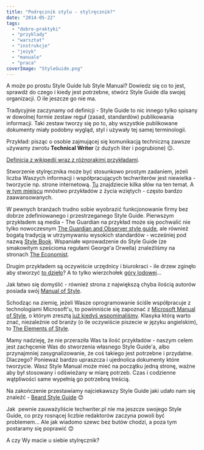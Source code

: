 ```yaml
---
title: "Podręcznik stylu - stylręcznik?"
date: "2014-05-22"
tags:
  - "dobre-praktyki"
  - "przyklady"
  - "warsztat"
  - "instrukcje"
  - "jezyk"
  - "manuale"
  - "praca"
coverImage: "StyleGuide.png"
---
```


A może po prostu Style Guide lub Style Manual? Dowiedz się co to jest, sprawdź
do czego i kiedy jest potrzebne, stwórz Style Guide dla swojej organizacji. O
ile jeszcze go nie ma.

Tradycyjnie zaczynamy od definicji - Style Guide to nic innego tylko spisany w
dowolnej formie zestaw reguł (zasad, standardów) publikowania informacji. Taki
zestaw tworzy się po to, aby wszystkie publikowane dokumenty miały podobny
wygląd, styl i używały tej samej terminologii.

Przykład: pisząc o osobie zajmującej się komunikacją techniczną zawsze używamy
zwrotu **Technical Writer** (z dużych liter i pogrubione) 😉.

[Definicja z wikipedii wraz z różnorakimi przykładami](http://en.wikipedia.org/wiki/Style_guide).

Stworzenie stylręcznika może być stosunkowo prostym zadaniem, jeżeli liczba
Waszych informacji i współpracujących techwriterów jest niewielka - tworzycie
np. strone internetową.
[Tu](http://alistapart.com/article/creating-style-guides) znajdziecie kilka słów
na ten temat. A
[w tym miejscu](http://susanjeanrobertson.com/code/style-guide-links/) mnóstwo
przykładów z życia wziętych - często bardzo zaawansowanych.

W pewnych branżach trudno sobie wyobrazić funkcjonowanie firmy bez dobrze
zdefiniowanego i przestrzeganego Style Guide. Pierwszym przykładem są media
- The Guardian na przykład może się pochwalić nie tylko
nowoczesnym [The Guardian and Observer style guide](http://www.theguardian.com/info/series/guardian-and-observer-style-guide),
ale również bogatą tradycją w utrzymywaniu wysokich standardów - wcześniej pod
nazwą
[Style Book](http://image.guardian.co.uk/sys-files/Guardian/documents/2003/10/22/1928Styleguide.pdf?guni=Article:promo-tools%20Style%20guide%20info:microapp%20static:Style%20guide:Position7). Wspaniałe
wprowadzenie do Style Guide (ze smakowitym sześcioma regułami George'a Orwella)
znaleźliśmy na stronach
[The Economist](http://www.economist.com/styleguide/introduction).

Drugim przykładem są oczywiście urzędnicy i biurokraci - ile drzew zginęło aby
stworzyć
[to dzieło](http://www.gpo.gov/fdsys/pkg/GPO-STYLEMANUAL-2008/pdf/GPO-STYLEMANUAL-2008.pdf)?
A to tylko wierzchołek
[góry lodowej](http://en.wikipedia.org/wiki/List_of_style_guides)...

Jak łatwo się domyślić - również strona z największą chyba ilością autorów
posiada
swój [Manual of Style](http://en.wikipedia.org/wiki/Wikipedia:Manual_of_Style).

Schodząc na ziemię, jeżeli Wasze oprogramowanie ściśle współpracuje z
technologiami Microsoft'u, to powinniście się zapoznać z
[Microsoft Manual of Style](http://www.amazon.com/Microsoft-Manual-Style-Corporation/dp/0735648719),
o którym zresztą
[już kiedyś wspominaliśmy](http://techwriter.pl/naucz-sie-sama-czesc-2/).
Klasyka którą warto znać, niezależnie od branży (o ile oczywiście piszecie w
języku angielskim), to
[The Elements of Style](http://www.amazon.com/Elements-Style-Fourth-William-Strunk/dp/020530902X/ref=sr_1_1?s=books&ie=UTF8&qid=1396863409&sr=1-1&keywords=The+Elements+of+Style%2C+Fourth+Edition).

Mamy nadzieję, że nie przeraziła Was ta ilość przykładów - naszym celem jest
zachęcenie Was do stworzenia własnego Style Guide'a, albo przynajmniej
zasygnalizowanie, że coś takiego jest potrzebne i przydatne. Dlaczego? Ponieważ
bardzo upraszcza i ujednolica dokumenty które tworzycie. Wasz Style Manual może
mieć na początku jedną stronę, ważne aby był stosowany i odświeżany w miarę
potrzeb. Czas i codzienne wątpliwości same wypełnią go potrzebną treścią.

Na zakończenie przestawiamy najciekawszy Style Guide jaki udało nam się
znaleźć - [Beard Style Guide](http://www.beards.org/styles.php) 😊

Jak  pewnie zauważyliście techwriter.pl nie ma jeszcze swojego Style Guide, co
przy rosnącej liczbie redaktorów zaczyna powoli być problemem... Ale jak wiadomo
szewc bez butów chodzi, a poza tym postaramy się poprawić 😊

A czy Wy macie u siebie stylręcznik?
